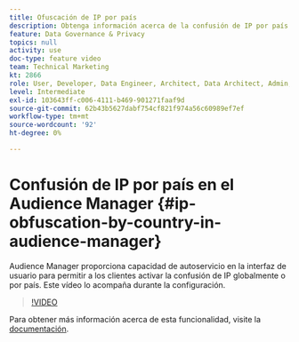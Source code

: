 ```yaml
---
title: Ofuscación de IP por país
description: Obtenga información acerca de la confusión de IP por país en Audience Manager. Esta aplicación proporciona capacidad de autoservicio en la interfaz de usuario para permitir a los clientes activar la confusión de IP globalmente o por país. Este vídeo lo acompaña durante la configuración.
feature: Data Governance & Privacy
topics: null
activity: use
doc-type: feature video
team: Technical Marketing
kt: 2866
role: User, Developer, Data Engineer, Architect, Data Architect, Admin, Leader
level: Intermediate
exl-id: 103643ff-c006-4111-b469-901271faaf9d
source-git-commit: 62b43b5627dabf754cf821f974a56c60989ef7ef
workflow-type: tm+mt
source-wordcount: '92'
ht-degree: 0%

---
```


# Confusión de IP por país en el Audience Manager {#ip-obfuscation-by-country-in-audience-manager}

Audience Manager proporciona capacidad de autoservicio en la interfaz de usuario para permitir a los clientes activar la confusión de IP globalmente o por país. Este vídeo lo acompaña durante la configuración.

>[!VIDEO](https://video.tv.adobe.com/v/27218/?quality=9)

Para obtener más información acerca de esta funcionalidad, visite la [documentación](https://experiencecloud.adobe.com/resources/help/en_US/aam/ip-obfuscation.html).
